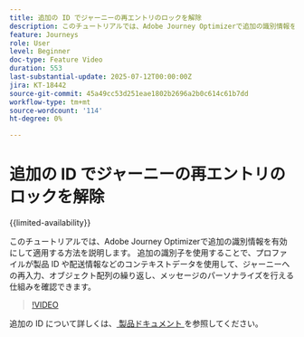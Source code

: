 ```yaml
---
title: 追加の ID でジャーニーの再エントリのロックを解除
description: このチュートリアルでは、Adobe Journey Optimizerで追加の識別情報を有効にして適用する方法を説明します。 追加の識別子を使用することで、プロファイルが製品 ID や配送情報などのコンテキストデータを使用して、ジャーニーへの再入力、オブジェクト配列の繰り返し、メッセージのパーソナライズを行える仕組みを確認できます。
feature: Journeys
role: User
level: Beginner
doc-type: Feature Video
duration: 553
last-substantial-update: 2025-07-12T00:00:00Z
jira: KT-18442
source-git-commit: 45a49cc53d251eae1802b2696a2b0c614c61b7dd
workflow-type: tm+mt
source-wordcount: '114'
ht-degree: 0%

---
```



# 追加の ID でジャーニーの再エントリのロックを解除

{{limited-availability}}

このチュートリアルでは、Adobe Journey Optimizerで追加の識別情報を有効にして適用する方法を説明します。 追加の識別子を使用することで、プロファイルが製品 ID や配送情報などのコンテキストデータを使用して、ジャーニーへの再入力、オブジェクト配列の繰り返し、メッセージのパーソナライズを行える仕組みを確認できます。

>[!VIDEO](https://video.tv.adobe.com/v/3464792/?learn=on&enablevpops)

追加の ID について詳しくは、[ 製品ドキュメント ](https://experienceleague.adobe.com/ja/docs/journey-optimizer/using/orchestrate-journeys/manage-journey/supplemental-identifier) を参照してください。
